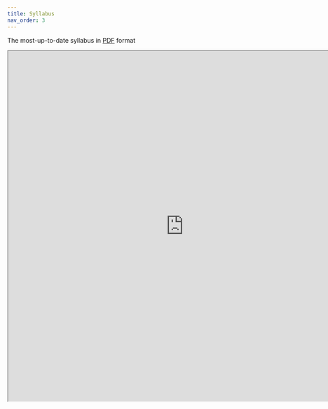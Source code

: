 ```yaml
---
title: Syllabus
nav_order: 3
---
```


The most-up-to-date syllabus in [PDF](syllabus/Syllabus-CS-770-S20.pdf) format

<iframe src="https://drive.google.com/file/d/1cisHHK4WgiCDegY_jpZc83GwWwezO_eY/preview" width="800" height="800"></iframe>